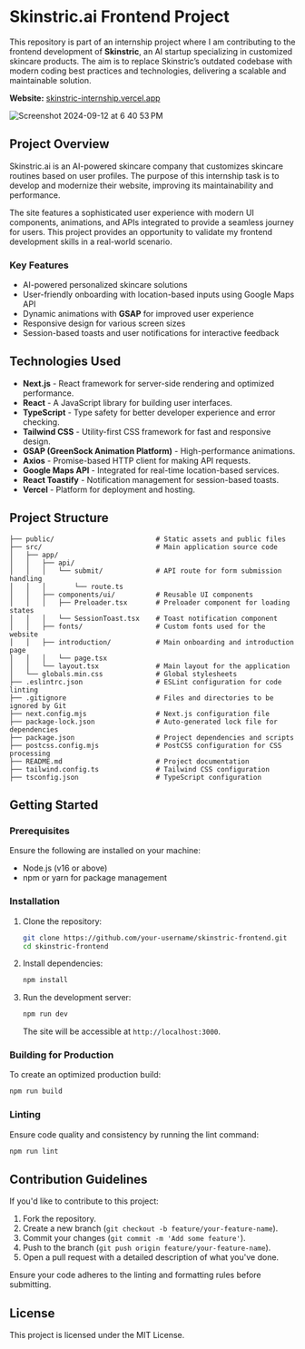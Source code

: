 # Skinstric.ai Frontend Project

This repository is part of an internship project where I am contributing to the frontend development of **Skinstric**, an AI startup specializing in customized skincare products. The aim is to replace Skinstric’s outdated codebase with modern coding best practices and technologies, delivering a scalable and maintainable solution.

**Website:** [skinstric-internship.vercel.app](https://skinstric-internship.vercel.app)

![Screenshot 2024-09-12 at 6 40 53 PM](https://github.com/user-attachments/assets/82c94eb8-8b6a-4916-8193-76e0be403ad1)


## Project Overview

Skinstric.ai is an AI-powered skincare company that customizes skincare routines based on user profiles. The purpose of this internship task is to develop and modernize their website, improving its maintainability and performance. 

The site features a sophisticated user experience with modern UI components, animations, and APIs integrated to provide a seamless journey for users. This project provides an opportunity to validate my frontend development skills in a real-world scenario.

### Key Features

- AI-powered personalized skincare solutions
- User-friendly onboarding with location-based inputs using Google Maps API
- Dynamic animations with **GSAP** for improved user experience
- Responsive design for various screen sizes
- Session-based toasts and user notifications for interactive feedback

## Technologies Used

- **Next.js** - React framework for server-side rendering and optimized performance.
- **React** - A JavaScript library for building user interfaces.
- **TypeScript** - Type safety for better developer experience and error checking.
- **Tailwind CSS** - Utility-first CSS framework for fast and responsive design.
- **GSAP (GreenSock Animation Platform)** - High-performance animations.
- **Axios** - Promise-based HTTP client for making API requests.
- **Google Maps API** - Integrated for real-time location-based services.
- **React Toastify** - Notification management for session-based toasts.
- **Vercel** - Platform for deployment and hosting.

## Project Structure

```plaintext
├── public/                         # Static assets and public files
├── src/                            # Main application source code
│   ├── app/
│   │   ├── api/
│   │   │   └── submit/             # API route for form submission handling
│   │   │       └── route.ts
│   │   ├── components/ui/          # Reusable UI components
│   │   │   ├── Preloader.tsx       # Preloader component for loading states
│   │   │   └── SessionToast.tsx    # Toast notification component
│   │   ├── fonts/                  # Custom fonts used for the website
│   │   ├── introduction/           # Main onboarding and introduction page
│   │   │   └── page.tsx
│   │   └── layout.tsx              # Main layout for the application
│   └── globals.min.css             # Global stylesheets
├── .eslintrc.json                  # ESLint configuration for code linting
├── .gitignore                      # Files and directories to be ignored by Git
├── next.config.mjs                 # Next.js configuration file
├── package-lock.json               # Auto-generated lock file for dependencies
├── package.json                    # Project dependencies and scripts
├── postcss.config.mjs              # PostCSS configuration for CSS processing
├── README.md                       # Project documentation
├── tailwind.config.ts              # Tailwind CSS configuration
├── tsconfig.json                   # TypeScript configuration
```

## Getting Started

### Prerequisites

Ensure the following are installed on your machine:

- Node.js (v16 or above)
- npm or yarn for package management

### Installation

1. Clone the repository:

   ```bash
   git clone https://github.com/your-username/skinstric-frontend.git
   cd skinstric-frontend
   ```

2. Install dependencies:

   ```bash
   npm install
   ```

3. Run the development server:

   ```bash
   npm run dev
   ```

   The site will be accessible at `http://localhost:3000`.

### Building for Production

To create an optimized production build:

```bash
npm run build
```

### Linting

Ensure code quality and consistency by running the lint command:

```bash
npm run lint
```

## Contribution Guidelines

If you'd like to contribute to this project:

1. Fork the repository.
2. Create a new branch (`git checkout -b feature/your-feature-name`).
3. Commit your changes (`git commit -m 'Add some feature'`).
4. Push to the branch (`git push origin feature/your-feature-name`).
5. Open a pull request with a detailed description of what you've done.

Ensure your code adheres to the linting and formatting rules before submitting.

## License

This project is licensed under the MIT License.

